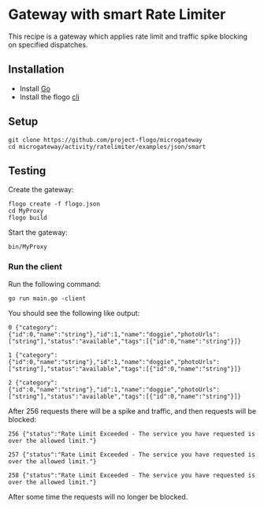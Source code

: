# Gateway with smart Rate Limiter
This recipe is a gateway which applies rate limit and traffic spike blocking on specified dispatches.

## Installation
* Install [Go](https://golang.org/)
* Install the flogo [cli](https://github.com/project-flogo/cli)

## Setup
```
git clone https://github.com/project-flogo/microgateway
cd microgateway/activity/ratelimiter/examples/json/smart
```

## Testing
Create the gateway:
```
flogo create -f flogo.json
cd MyProxy
flogo build
```

Start the gateway:
```
bin/MyProxy
```

### Run the client

Run the following command:
```
go run main.go -client
```

You should see the following like output:
```
0 {"category":{"id":0,"name":"string"},"id":1,"name":"doggie","photoUrls":["string"],"status":"available","tags":[{"id":0,"name":"string"}]}

1 {"category":{"id":0,"name":"string"},"id":1,"name":"doggie","photoUrls":["string"],"status":"available","tags":[{"id":0,"name":"string"}]}

2 {"category":{"id":0,"name":"string"},"id":1,"name":"doggie","photoUrls":["string"],"status":"available","tags":[{"id":0,"name":"string"}]}
```

After 256 requests there will be a spike and traffic, and then requests will be blocked:
```
256 {"status":"Rate Limit Exceeded - The service you have requested is over the allowed limit."}

257 {"status":"Rate Limit Exceeded - The service you have requested is over the allowed limit."}

258 {"status":"Rate Limit Exceeded - The service you have requested is over the allowed limit."}
```

After some time the requests will no longer be blocked.
